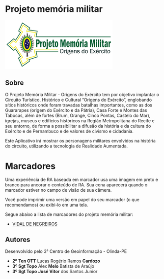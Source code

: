 # Projeto memória militar

<img src="/images/logo.png" width="350" alt="Projeto Memória Militar"/>

## Sobre

O Projeto Memória Militar - Origens do Exército tem por objetivo implantar o Circuito Turístico, Histórico e Cultural “Origens do Exército”, englobando sítios históricos onde foram travadas batalhas importantes, como as dos Guararapes (origem do Exército e da Pátria), Casa Forte e Montes das Tabocas, além de fortes (Brum, Orange, Cinco Pontas, Castelo do Mar), igrejas, museus e edifícios históricos na Região Metropolitana do Recife e seu entorno, de forma a possibilitar a difusão da história e da cultura do Exército e de Pernambuco e de valores de civismo e cidadania.

Este Aplicativo irá mostrar os personagens militares envolvidos na história do circuito, utilizando a tecnologia de Realidade Aumentada.

# Marcadores

Uma experiência de RA baseada em marcador usa uma imagem em preto e branco para ancorar o conteúdo de RA. Sua cena aparecerá quando o marcador estiver no campo de visão de sua câmera.

Você pode imprimir uma versão em papel do seu marcador (o que recomendamos) ou exibi-lo em uma tela.

Segue abaixo a lista de marcadores do projeto memória militar:

- <a href="/images/logo.png" target="_blank">VIDAL DE NEGREIROS</a>

## Autores

Desenvolvido pelo 3° Centro de Geoinformação - Olinda-PE

- <b>2º Ten OTT</b> Lucas Rogério Ramos <b>Cardozo</b>
- <b>3º Sgt Topo</b> Alex <b>Melo</b> Batista de Araújo
- <b>3º Sgt Topo</b> <b>José Vitor</b> dos Santos Junior
